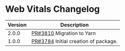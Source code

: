 # Web Vitals Changelog

| Version | Description |
|---------|-------------|
| 2.0.0   | [PR#3810](https://github.com/bbc/psammead/pull/3810) Migration to Yarn |
| 1.0.0   | [PR#3784](https://github.com/bbc/psammead/pull/3784) Initial creation of package. |
